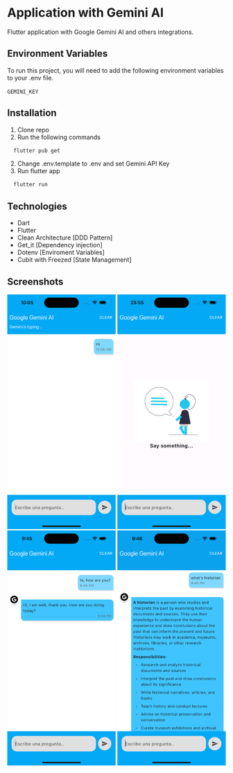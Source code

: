 # Application with Gemini AI

Flutter application with Google Gemini AI and others integrations.


## Environment Variables

To run this project, you will need to add the following environment variables to your .env file.

`GEMINI_KEY`

## Installation

1. Clone repo
2. Run the following commands
```bash
  flutter pub get
```
2. Change .env.template to .env and set Gemini API Key
3. Run flutter app
```bash
  flutter run
```

## Technologies

- Dart
- Flutter
- Clean Architecture [DDD Pattern]
- Get_it [Dependency injection]
- Dotenv [Enviroment Variables]
- Cubit with Freezed [State Management]

## Screenshots

 <img src="assets/app/simulator_screenshot_14F8F4CC-2628-4B8C-AD29-93D754E0B09F.png" width="250"> 
 <img src="assets/app/simulator_screenshot_A009A5BC-445E-4E56-A21D-047D183E15FC.png" width="250"> 
 <img src="assets/app/simulator_screenshot_989C3FCA-58FC-4A24-8F2A-C2FD5851C039.png" width="250"> 
 <img src="assets/app/simulator_screenshot_06ACF30F-E3E1-4ACB-8D2E-4892E5DC5CAE.png" width="250"> 